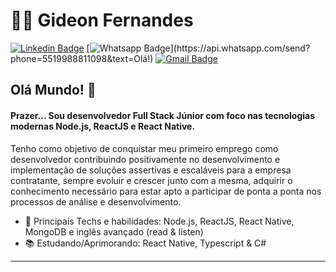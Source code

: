 # :man_technologist: Gideon Fernandes

[![Linkedin Badge](https://img.shields.io/badge/-LinkedIn-blue?style=flat-square&logo=Linkedin&logoColor=white&link=https://www.linkedin.com/in/gideonfernandes/)](https://www.linkedin.com/in/gideonfernandes/)
[![Whatsapp Badge](https://img.shields.io/badge/-Whatsapp-4CA143?style=flat-square&labelColor=4CA143&logo=whatsapp&logoColor=white&link=https://api.whatsapp.com/send?phone=5519988811098&text=Olá!)](https://api.whatsapp.com/send?phone=5519988811098&text=Olá!)
[![Gmail Badge](https://img.shields.io/badge/-Gmail-c14438?style=flat-square&logo=Gmail&logoColor=white&link=mailto:gideon.de.fernandes@gmail.com)](mailto:gideon.de.fernandes@gmail.com)

## Olá Mundo! 👋

#### Prazer... Sou desenvolvedor Full Stack Júnior com foco nas tecnologias modernas Node.js, ReactJS e React Native.

Tenho como objetivo de conquistar meu primeiro emprego como desenvolvedor contribuindo positivamente no desenvolvimento e implementação de soluções assertivas e escaláveis para a empresa contratante, sempre evoluir e crescer junto com a mesma, adquirir o conhecimento necessário para estar apto a participar de ponta a ponta nos processos de análise e desenvolvimento.

- :blue_heart: Principais Techs e habilidades: Node.js, ReactJS, React Native, MongoDB e inglês avançado (read & listen)
- :books: Estudando/Aprimorando: React Native, Typescript & C#

---
